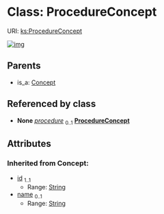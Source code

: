 
# Class: ProcedureConcept




URI: [ks:ProcedureConcept](https://w3id.org/linkml/tests/kitchen_sink/ProcedureConcept)


[![img](https://yuml.me/diagram/nofunky;dir:TB/class/[MedicalEvent]++-%20procedure%200..1>[ProcedureConcept&#124;id(i):string;name(i):string%20%3F],[Concept]^-[ProcedureConcept],[MedicalEvent],[Concept])](https://yuml.me/diagram/nofunky;dir:TB/class/[MedicalEvent]++-%20procedure%200..1>[ProcedureConcept&#124;id(i):string;name(i):string%20%3F],[Concept]^-[ProcedureConcept],[MedicalEvent],[Concept])

## Parents

 *  is_a: [Concept](Concept.md)

## Referenced by class

 *  **None** *[procedure](procedure.md)*  <sub>0..1</sub>  **[ProcedureConcept](ProcedureConcept.md)**

## Attributes


### Inherited from Concept:

 * [id](id.md)  <sub>1..1</sub>
     * Range: [String](types/String.md)
 * [name](name.md)  <sub>0..1</sub>
     * Range: [String](types/String.md)
